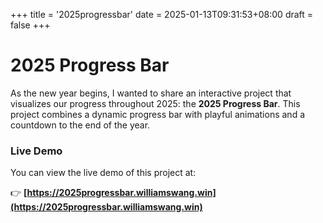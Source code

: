 +++
title = '2025progressbar'
date = 2025-01-13T09:31:53+08:00
draft = false
+++

# 2025 Progress Bar
As the new year begins, I wanted to share an interactive project that visualizes our progress throughout 2025: the **2025 Progress Bar**. This project combines a dynamic progress bar with playful animations and a countdown to the end of the year. 

### Live Demo

You can view the live demo of this project at:

👉 **[https://2025progressbar.williamswang.win](https://2025progressbar.williamswang.win)**

